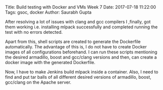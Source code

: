 Title: Build testing with Docker and VMs Week 7
Date: 2017-07-18 11:22:00
Tags: gsoc, docker
Author: Saurabh Gupta


After resolving a lot of issues with clang and gcc compilers I ,finally,
got them working i.e. installing mlpack successfully and completed 
running the test with no errors detected.

Apart from this, shell scripts are created to generate the Dockerfile
automatically. The advantage of this is, I do not have to create Docker
images of all configurations beforehand. I can run these scripts 
mentioning the desired armadillo, boost and gcc/clang versions and then, 
can create a docker image with the generated Dockerfile. 

Now, I have to make Jenkins build mlpack inside a container. Also,
I need to find and put tar balls of all different desired versions of 
armadillo, boost, gcc/clang on the Apache server.
